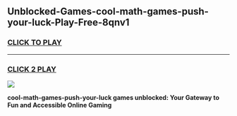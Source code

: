 
## Unblocked-Games-cool-math-games-push-your-luck-Play-Free-8qnv1
<h3>
<a href="https://premium76.site?title=cool-math-games-push-your-luck&ref=09A">CLICK TO PLAY</a></h3>
<hr>

<h3>
<a href="https://premium76.site?title=cool-math-games-push-your-luck&ref=09A">CLICK 2 PLAY</a>
  
</h3>

<a href="https://premium76.site?title=cool-math-games-push-your-luck&ref=09A"><img src="https://clearcache.store/games.png"></a>


**cool-math-games-push-your-luck games unblocked: Your Gateway to Fun and Accessible Online Gaming**
